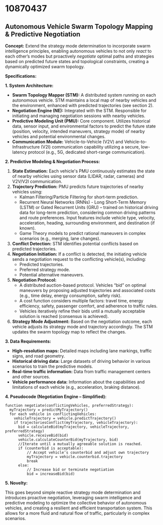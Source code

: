 # 10870437

## Autonomous Vehicle Swarm Topology Mapping & Predictive Negotiation

**Concept:** Extend the strategy mode determination to incorporate swarm intelligence principles, enabling autonomous vehicles to not only *react* to each other’s modes but proactively *negotiate* optimal paths and strategies based on predicted future states and topological constraints, creating a dynamically optimized swarm topology.

**Specifications:**

**1. System Architecture:**

*   **Swarm Topology Mapper (STM):** A distributed system running on each autonomous vehicle.  STM maintains a local map of nearby vehicles and the environment, enhanced with predicted trajectories (see section 2).
*   **Negotiation Engine (NE):**  Integrated with the STM.  Responsible for initiating and managing negotiation sessions with nearby vehicles.
*   **Predictive Modeling Unit (PMU):** Core component.  Utilizes historical data, sensor input, and environmental factors to predict the future state (position, velocity, intended maneuvers, strategy mode) of nearby vehicles and potential environmental changes.
*   **Communication Module:** Vehicle-to-Vehicle (V2V) and Vehicle-to-Infrastructure (V2I) communication capability utilizing a secure, low-latency protocol (e.g., 5G, dedicated short-range communication).

**2. Predictive Modeling & Negotiation Process:**

1.  **State Estimation:** Each vehicle's PMU continuously estimates the state of nearby vehicles using sensor data (LIDAR, radar, cameras) and V2V/V2I communication.
2.  **Trajectory Prediction:**  PMU predicts future trajectories of nearby vehicles using:
    *   Kalman Filtering/Particle Filtering for short-term prediction.
    *   Recurrent Neural Networks (RNNs) - Long Short-Term Memory (LSTM) or Gated Recurrent Units (GRU) – trained on historical driving data for long-term prediction, considering common driving patterns and route preferences.  Input features include vehicle type, velocity, acceleration, heading, surrounding environment, and destination (if known).
    *   Game Theory models to predict rational maneuvers in complex scenarios (e.g., merging, lane changes).
3.  **Conflict Detection:** STM identifies potential conflicts based on predicted trajectories.
4.  **Negotiation Initiation:**  If a conflict is detected, the initiating vehicle sends a negotiation request to the conflicting vehicle(s), including:
    *   Predicted trajectories.
    *   Preferred strategy mode.
    *   Potential alternative maneuvers.
5.  **Negotiation Protocol:**
    *   A distributed auction-based protocol. Vehicles “bid” on optimal maneuvers by proposing adjusted trajectories and associated costs (e.g., time delay, energy consumption, safety risk).
    *   A cost function considers multiple factors: travel time, energy efficiency, safety, passenger comfort, and adherence to traffic rules.
    *   Vehicles iteratively refine their bids until a mutually acceptable solution is reached (consensus is achieved).
6.  **Strategy Mode Adjustment:** Based on the negotiation outcome, each vehicle adjusts its strategy mode and trajectory accordingly. The STM updates the swarm topology map to reflect the changes.

**3.  Data Requirements:**

*   **High-resolution maps:** Detailed maps including lane markings, traffic signs, and road geometry.
*   **Historical driving data:** Large datasets of driving behavior in various scenarios to train the predictive models.
*   **Real-time traffic information:** Data from traffic management centers and other sources.
*   **Vehicle performance data:**  Information about the capabilities and limitations of each vehicle (e.g., acceleration, braking distance).

**4. Pseudocode (Negotiation Engine – Simplified):**

```pseudocode
function negotiate(conflictingVehicles, preferredStrategy):
  myTrajectory = predictMyTrajectory()
  for each vehicle in conflictingVehicles:
    vehicleTrajectory = vehicle.predictTrajectory()
    if trajectoriesConflict(myTrajectory, vehicleTrajectory):
      bid = calculateBid(myTrajectory, vehicleTrajectory, preferredStrategy)
      vehicle.receiveBid(bid)
      vehicle.calculateCounterBid(myTrajectory, bid)
      //Iterate until a mutually agreeable solution is reached.
      if (counterbid is acceptable):
          // Accept vehicle’s counterbid and adjust own trajectory
          myTrajectory = vehicle.counterbid.trajectory
          break
      else:
          // Increase bid or terminate negotiation
          bid = increaseBid(bid)
```

**5.  Novelty:**  

This goes beyond simple reactive strategy mode determination and introduces proactive negotiation, leveraging swarm intelligence and predictive modeling to optimize the collective behavior of autonomous vehicles, and creating a resilient and efficient transportation system. This allows for a more fluid and natural flow of traffic, particularly in complex scenarios.